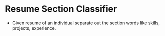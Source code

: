 # Resume Section Classifier
- Given resume of an individual separate out the section words like skills, projects, experience.
